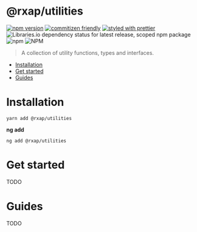 @rxap/utilities
======

[![npm version](https://img.shields.io/npm/v/@rxap/utilities?style=flat-square)](https://www.npmjs.com/package/@rxap/utilities)
[![commitizen friendly](https://img.shields.io/badge/commitizen-friendly-brightgreen.svg?style=flat-square)](https://commitizen.github.io/cz-cli/)
[![styled with prettier](https://img.shields.io/badge/styled_with-prettier-ff69b4.svg?style=flat-square)](https://github.com/prettier/prettier)
![Libraries.io dependency status for latest release, scoped npm package](https://img.shields.io/librariesio/release/npm/@rxap/utilities)
![npm](https://img.shields.io/npm/dm/@rxap/utilities)
![NPM](https://img.shields.io/npm/l/@rxap/utilities)

> A collection of utility functions, types and interfaces.

- [Installation](#installation)
- [Get started](#get-started)
- [Guides](#guides)

# Installation

```
yarn add @rxap/utilities 
```

**ng add**
```
ng add @rxap/utilities
```

# Get started

TODO


# Guides

TODO


